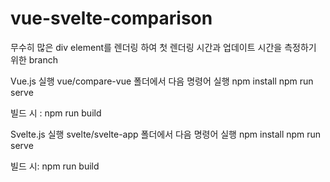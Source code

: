 # vue-svelte-comparison

무수히 많은 div element를 렌더링 하여
첫 렌더링 시간과 업데이트 시간을 측정하기 위한 branch

Vue.js 실행
vue/compare-vue 폴더에서 다음 명령어 실행
npm install
npm run serve


빌드 시 : npm run build

Svelte.js 실행
svelte/svelte-app 폴더에서 다음 명령어 실행
npm install
npm run serve

빌드 시: npm run build
